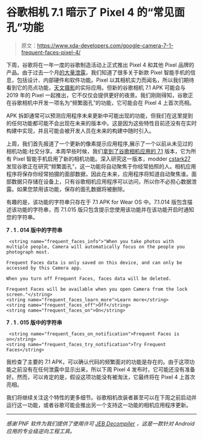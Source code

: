 # 谷歌相机 7.1 暗示了 Pixel 4 的“常见面孔”功能

> 原文：<https://www.xda-developers.com/google-camera-7-1-frequent-faces-pixel-4/>

下周，谷歌将在一年一度的谷歌制造活动上正式推出 Pixel 4 和其他 Pixel 品牌的产品。由于过去一个月[的大量泄露](https://www.xda-developers.com/tag/google-pixel4/)，我们知道了很多关于新款 Pixel 智能手机的信息，包括设计、内部硬件和软件功能。Pixel 以其相机实力而闻名，所以我们期待看到它的亮点功能，[天文摄影](https://www.xda-developers.com/google-pixel-4-camera-samples-astrophotograhy-dual-exposure-sliders/)的实际应用。但新的谷歌相机 7.1 APK 可能会与 2019 年的 Pixel 一起推出，它不仅仅会提供更好的夜景。我们刚刚得知，谷歌正在谷歌相机中开发一项名为“频繁面孔”的功能，它可能会在 Pixel 4 上首次亮相。

APK 拆卸通常可以预测应用程序未来更新中可能出现的功能，但我们在这里提到的任何功能都可能不会出现在未来的版本中。这是因为这些特性目前还没有在实时构建中实现，并且可能会被开发人员在未来的构建中随时引入。

上周，我们首先报道了一个更新的像素提示应用程序,展示了一个以前从未见过的相机功能:社交分享。本周早些时候，我们[拿到了谷歌相机应用的 7.1](https://www.xda-developers.com/google-camera-7-1-new-ui-framing-hints-social-share/) 版本，它为所有 Pixel 智能手机启用了新的相机功能。深入研究这一版本，modder [cstark27](https://forum.xda-developers.com/member.php?u=2712580) 发现谷歌正在研究“频繁面孔”，这一功能将自动聚焦于你经常拍照的人。相机应用程序将保存你经常拍摄的面部数据，因此在未来，应用程序将知道自动聚焦谁。面部数据只存储在设备上，只有谷歌相机应用程序可以访问，所以你不必担心数据泄露。如果您禁用该功能，保存的面孔数据将被删除。

有趣的是，该功能的字符串只存在于 7.1 APK for Wear OS 中。7.1.014 版包含描述该功能的字符串，而 7.1.015 版只包含提示您使用该功能并在该功能开启时通知您的字符串。

**7 . 1 . 014 版中的字符串**

```
 <string name="frequent_faces_info">"When you take photos with multiple people, Camera will automatically focus on the people you photograph most.

Frequent Faces data is only saved on this device, and can only be accessed by this Camera app.

When you turn off Frequent Faces, faces data will be deleted.

Frequent Faces will be available when you open Camera from the lock screen."</string>
<string name="frequent_faces_learn_more">Learn more</string>
<string name="frequent_faces_off">Off</string>
<string name="frequent_faces_on">On</string> 
```

**7 . 1 . 015 版中的字符串**

```
 <string name="frequent_faces_on_notification">Frequent Faces is on</string>
<string name="frequent_faces_try_notification">Try Frequent Faces</string> 
```

我检查了主要的 7.1 APK，可以确认代码的频繁面对的功能是存在的。由于这项功能之前没有在任何泄露中显示出来，所以下周 Pixel 4 发布时，它可能还没有准备好。然而，可以肯定的是，假设这项功能没有被淘汰，它最终将在 Pixel 4 上首次亮相。

我们将继续关注这个特性的更多细节。谷歌相机改装者甚至可以在下周之前启动并运行这一功能，或者谷歌可能会推出另一个支持这一功能的相机应用程序更新。

* * *

*感谢 PNF 软件为我们提供了使用许可 [JEB Decompiler](https://www.pnfsoftware.com/?aid=xdadev) ，这是一款针对 Android 应用的专业级逆向工程工具。*